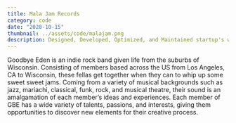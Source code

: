 ```yaml
---
title: Mala Jam Records
category: code
date: "2020-10-15"
thumbnail: ../assets/code/malajam.png
description: Designed, Developed, Optimized, and Maintained startup's website
---
```


Goodbye Eden is an indie rock band given life from the suburbs of Wisconsin. Consisting of members based across the US from Los Angeles, CA to Wisconsin, these fellas get together when they can to whip up some sweet sweet jams. Coming from a variety of musical backgrounds such as jazz, mariachi, classical, funk, rock, and musical theatre, their sound is an amalgamation of each member’s ideas and experiences. Each member of GBE has a wide variety of talents, passions, and interests, giving them opportunities to discover new elements for their creative process.